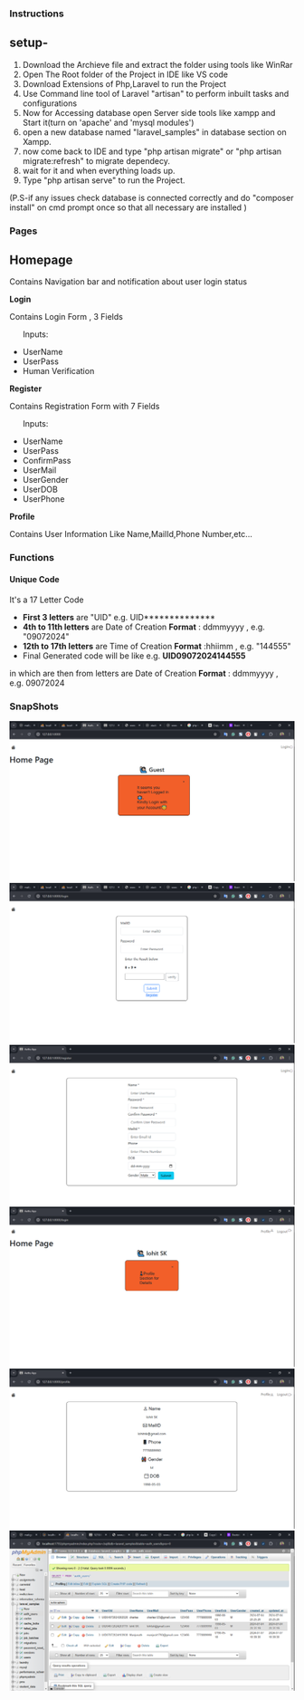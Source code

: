 ### <b>Instructions</b>
## setup-
<ol>
<li> Download the Archieve file and extract the folder using tools like WinRar </li>
<li> Open The Root folder of the Project in IDE like VS code </li>
<li> Download Extensions of Php,Laravel to run the Project </li>
<li> Use Command line tool of Laravel "artisan" to perform inbuilt tasks and configurations </li>
<li> Now for Accessing database open Server side tools like xampp and Start it(turn on 'apache' and 'mysql modules') </li>
<li> open a new database named "laravel_samples" in database section on Xampp. </li>
<li> now come back to IDE and type "php artisan migrate" or "php artisan migrate:refresh" to migrate dependecy. </li>
<li> wait for it and when everything loads up. </li>
<li> Type "php artisan serve" to run the Project. </li>
</ol>
(P.S-if any issues check database is connected correctly and do "composer install" on cmd prompt once so that all necessary are installed )
 
### <b>Pages</b>

## Homepage
 <p>Contains Navigation bar and notification about user login status</p>
<b>Login</b>
 <p>Contains Login Form , 3 Fields </p>
 <ul><P>Inputs:</P>
  <li>UserName</li>
  <li>UserPass</li>
  <li>Human Verification</li>  
 </ul>
<b>Register</b>
 <p>Contains Registration Form with 7 Fields</p>
  <ul><P>Inputs:</P>
  <li>UserName</li>
  <li>UserPass</li>
  <li>ConfirmPass</li>
  <li>UserMail</li>
  <li>UserGender</li>
  <li>UserDOB</li>
  <li>UserPhone</li>  
 </ul>
<b>Profile</b>
 <p>Contains User Information Like Name,MailId,Phone Number,etc...</p>

<h3> Functions </h3>
<h4>Unique Code</h4>
 It's a 17 Letter Code
<ul>
 <li><b>First 3 letters</b> are "UID" e.g. UID**************</li>
 <li><b> 4th to 11th letters</b> are  Date of Creation <b>Format</b> :  ddmmyyyy , e.g. "09072024"</li>
 <li><b>12th to 17th letters</b> are Time of Creation <b>Format</b> :hhiimm , e.g.  "144555"</li>
 <li>Final Generated code will be like e.g. <b>UID09072024144555</b></li>
</ul>
in which  are 
then from letters are Date of Creation 
<b>Format</b> :  ddmmyyyy , e.g. 09072024

### SnapShots

<img src="assets/Auth_snapshot (1).png" />
<img src="assets/Auth_snapshot (2).png" />
<img src="assets/Auth_snapshot (3).png" />
<img src="assets/Auth_snapshot (4).png" />
<img src="assets/Auth_snapshot (5).png" />
<img src="assets/Auth_snapshot (6).png" />

